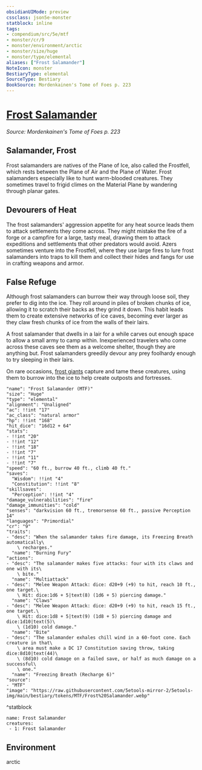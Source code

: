 ```yaml
---
obsidianUIMode: preview
cssclass: json5e-monster
statblock: inline
tags:
- compendium/src/5e/mtf
- monster/cr/9
- monster/environment/arctic
- monster/size/huge
- monster/type/elemental
aliases: ["Frost Salamander"]
NoteIcon: monster
BestiaryType: elemental
SourceType: Bestiary
BookSource: Mordenkainen's Tome of Foes p. 223
---
```

# [Frost Salamander](3-Mechanics\CLI\bestiary\elemental/frost-salamander-mtf.md)
*Source: Mordenkainen's Tome of Foes p. 223*  

## Salamander, Frost

Frost salamanders are natives of the Plane of Ice, also called the Frostfell, which rests between the Plane of Air and the Plane of Water. Frost salamanders especially like to hunt warm-blooded creatures. They sometimes travel to frigid climes on the Material Plane by wandering through planar gates.

## Devourers of Heat

The frost salamanders' aggression appetite for any heat source leads them to attack settlements they come across. They might mistake the fire of a forge or a campfire for a large, tasty meal, drawing them to attack expeditions and settlements that other predators would avoid. Azers sometimes venture into the Frostfell, where they use large fires to lure frost salamanders into traps to kill them and collect their hides and fangs for use in crafting weapons and armor.

## False Refuge

Although frost salamanders can burrow their way through loose soil, they prefer to dig into the ice. They roll around in piles of broken chunks of ice, allowing it to scratch their backs as they grind it down. This habit leads them to create extensive networks of ice caves, becoming ever larger as they claw fresh chunks of ice from the walls of their lairs.

A frost salamander that dwells in a lair for a while carves out enough space to allow a small army to camp within. Inexperienced travelers who come across these caves see them as a welcome shelter, though they are anything but. Frost salamanders greedily devour any prey foolhardy enough to try sleeping in their lairs.

On rare occasions, [frost giants](/3-Mechanics/CLI/bestiary/giant/frost-giant.md) capture and tame these creatures, using them to burrow into the ice to help create outposts and fortresses.

```statblock
"name": "Frost Salamander (MTF)"
"size": "Huge"
"type": "elemental"
"alignment": "Unaligned"
"ac": !!int "17"
"ac_class": "natural armor"
"hp": !!int "168"
"hit_dice": "16d12 + 64"
"stats":
- !!int "20"
- !!int "12"
- !!int "18"
- !!int "7"
- !!int "11"
- !!int "7"
"speed": "60 ft., burrow 40 ft., climb 40 ft."
"saves":
  "Wisdom": !!int "4"
  "Constitution": !!int "8"
"skillsaves":
  "Perception": !!int "4"
"damage_vulnerabilities": "fire"
"damage_immunities": "cold"
"senses": "darkvision 60 ft., tremorsense 60 ft., passive Perception 14"
"languages": "Primordial"
"cr": "9"
"traits":
- "desc": "When the salamander takes fire damage, its Freezing Breath automatically\
    \ recharges."
  "name": "Burning Fury"
"actions":
- "desc": "The salamander makes five attacks: four with its claws and one with its\
    \ bite."
  "name": "Multiattack"
- "desc": "Melee Weapon Attack: dice: d20+9 (+9) to hit, reach 10 ft., one target.\
    \ Hit: dice:1d6 + 5|text(8) (1d6 + 5) piercing damage."
  "name": "Claws"
- "desc": "Melee Weapon Attack: dice: d20+9 (+9) to hit, reach 15 ft., one target.\
    \ Hit: dice:1d8 + 5|text(9) (1d8 + 5) piercing damage and dice:1d10|text(5)\
    \ (1d10) cold damage."
  "name": "Bite"
- "desc": "The salamander exhales chill wind in a 60-foot cone. Each creature in that\
    \ area must make a DC 17 Constitution saving throw, taking dice:8d10|text(44)\
    \ (8d10) cold damage on a failed save, or half as much damage on a successful\
    \ one."
  "name": "Freezing Breath (Recharge 6)"
"source":
- "MTF"
"image": "https://raw.githubusercontent.com/5etools-mirror-2/5etools-img/main/bestiary/tokens/MTF/Frost%20Salamander.webp"
```
^statblock

```encounter-table
name: Frost Salamander
creatures:
 - 1: Frost Salamander
```

## Environment

arctic